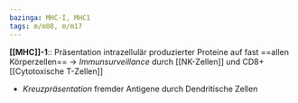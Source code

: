 ```yaml
---
bazinga: MHC-I, MHC1
tags: m/m08, m/m17
---
```

**[[MHC]]-1**:: Präsentation intrazellulär produzierter Proteine auf fast ==allen Körperzellen== → *Immunsurveillance* durch [[NK-Zellen]] und CD8+ [[Cytotoxische T-Zellen]]
- *Kreuzpräsentation* fremder Antigene durch Dendritische Zellen